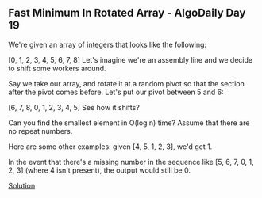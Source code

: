 ## Fast Minimum In Rotated Array - AlgoDaily Day 19

We're given an array of integers that looks like the following:

[0, 1, 2, 3, 4, 5, 6, 7, 8]
Let's imagine we're an assembly line and we decide to shift some workers around.

Say we take our array, and rotate it at a random pivot so that the section after the pivot comes before. Let's put our pivot between 5 and 6:

[6, 7, 8, 0, 1, 2, 3, 4, 5]
See how it shifts?

Can you find the smallest element in O(log n) time? Assume that there are no repeat numbers.

Here are some other examples: given [4, 5, 1, 2, 3], we'd get 1.

In the event that there's a missing number in the sequence like [5, 6, 7, 0, 1, 2, 3] (where 4 isn't present), the output would still be 0.

[Solution](./index.js)
